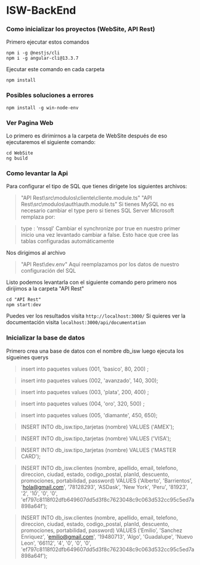 # ISW-BackEnd

### Como inicializar los proyectos (WebSite, API Rest)
Primero ejecutar estos comandos

    npm i -g @nestjs/cli
    npm i -g angular-cli@13.3.7

Ejecutar este comando en cada carpeta

    npm install
### Posibles soluciones a errores

    npm install -g win-node-env
 
 ### Ver Pagina Web
Lo primero es dirimirnos a la carpeta de WebSite después de eso ejecutaremos el siguiente comando:

    cd WebSite
    ng build

### Como levantar la Api
Para configurar el tipo de SQL que tienes dirígete los siguientes archivos:

> "API Rest\src\modulos\cliente\cliente.module.ts"
> "API Rest\src\modulos\auth\auth.module.ts"
Si tienes MySQL no es necesario cambiar el type pero si tienes SQL Server Microsoft remplaza por:

> type : 'mssql'
Cambiar el synchronize por true en nuestro primer inicio una vez levantado cambiar a false.
Esto hace que cree las tablas configuradas automáticamente 

Nos dirigimos al archivo 

> "API Rest\dev.env"
Aquí reemplazamos por los datos de nuestro configuración del SQL

Listo podemos levantarla con el siguiente comando pero primero nos dirijimos a la carpeta "API Rest"

    cd "API Rest"
    npm start:dev

Puedes ver los resultados visita `http://localhost:3000/`
Si quieres ver la documentación visita `localhost:3000/api/documentation`

### Inicializar la base de datos

Primero crea una base de datos con el nombre db_isw luego ejecuta los sigueines querys

>insert into paquetes values (001, 'basico', 80, 200) ;

>insert into paquetes values (002, 'avanzado', 140, 300); 

>insert into paquetes values (003, 'plata', 200, 400) ;

>insert into paquetes values (004, 'oro', 320, 500) ;

>insert into paquetes values (005, 'diamante', 450, 650);

>INSERT INTO db_isw.tipo_tarjetas (nombre) VALUES ('AMEX'); 

>INSERT INTO db_isw.tipo_tarjetas (nombre) VALUES ('VISA');

>INSERT INTO db_isw.tipo_tarjetas (nombre) VALUES ('MASTER CARD');


>INSERT INTO db_isw.clientes (nombre, apellido, email, telefono, direccion, ciudad, estado, codigo_postal, planId, descuento, promociones, portabilidad, password) VALUES ('Alberto', 'Barrientos', 'hola@gmail.com', '78128293', 'ASDask', 'New York', 'Peru', '81923', '2', '10', '0', '0', 'ef797c8118f02dfb649607dd5d3f8c7623048c9c063d532cc95c5ed7a898a64f');

>INSERT INTO db_isw.clientes (nombre, apellido, email, telefono, direccion, ciudad, estado, codigo_postal, planId, descuento, promociones, portabilidad, password) VALUES (‘Emilio’, 'Sanchez Enriquez', 'emilio@gmail.com', '19480713', 'Algo', 'Guadalupe', 'Nuevo Leon', '66112', '4', '0', '0', '0', 'ef797c8118f02dfb649607dd5d3f8c7623048c9c063d532cc95c5ed7a898a64f');


